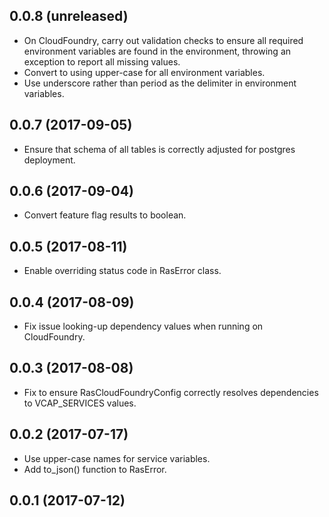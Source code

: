 0.0.8 (unreleased)
------------------

- On CloudFoundry, carry out validation checks to ensure all required environment variables are found in the 
environment, throwing an exception to report all missing values.
- Convert to using upper-case for all environment variables.
- Use underscore rather than period as the delimiter in environment variables.


0.0.7 (2017-09-05)
------------------

- Ensure that schema of all tables is correctly adjusted for postgres deployment.


0.0.6 (2017-09-04)
------------------

- Convert feature flag results to boolean.


0.0.5 (2017-08-11)
------------------

- Enable overriding status code in RasError class.


0.0.4 (2017-08-09)
------------------

- Fix issue looking-up dependency values when running on CloudFoundry.


0.0.3 (2017-08-08)
------------------

- Fix to ensure RasCloudFoundryConfig correctly resolves dependencies to VCAP_SERVICES values.


0.0.2 (2017-07-17)
------------------

- Use upper-case names for service variables.
- Add to_json() function to RasError.


0.0.1 (2017-07-12)
------------------